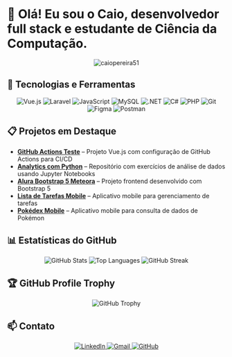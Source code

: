 # 👋 Olá! Eu sou o Caio, desenvolvedor full stack e estudante de Ciência da Computação.

<div align="center">
  <img src="https://komarev.com/ghpvc/?username=caiopereira51&label=Profile%20views&color=0e75b6&style=flat" alt="caiopereira51" />
</div>

## 🚀 Tecnologias e Ferramentas

<div align="center">
  <img src="https://img.shields.io/badge/Vue.js-35495E?style=for-the-badge&logo=vuedotjs&logoColor=4FC08D" alt="Vue.js"/>
  <img src="https://img.shields.io/badge/Laravel-FF2D20?style=for-the-badge&logo=laravel&logoColor=white" alt="Laravel"/>
  <img src="https://img.shields.io/badge/JavaScript-F7DF1E?style=for-the-badge&logo=javascript&logoColor=black" alt="JavaScript"/>
  <img src="https://img.shields.io/badge/MySQL-00000F?style=for-the-badge&logo=mysql&logoColor=white" alt="MySQL"/>
  <img src="https://img.shields.io/badge/.NET-512BD4?style=for-the-badge&logo=dotnet&logoColor=white" alt=".NET"/>
  <img src="https://img.shields.io/badge/C%23-239120?style=for-the-badge&logo=c-sharp&logoColor=white" alt="C#"/>
  <img src="https://img.shields.io/badge/PHP-777BB4?style=for-the-badge&logo=php&logoColor=white" alt="PHP"/>
  <img src="https://img.shields.io/badge/Git-F05032?style=for-the-badge&logo=git&logoColor=white" alt="Git"/>
  <img src="https://img.shields.io/badge/Figma-F24E1E?style=for-the-badge&logo=figma&logoColor=white" alt="Figma"/>
  <img src="https://img.shields.io/badge/Postman-FF6C37?style=for-the-badge&logo=postman&logoColor=white" alt="Postman"/>
</div>

## 📋 Projetos em Destaque

- **[GitHub Actions Teste](https://github.com/CaioPereira51/gh_actions_teste)** – Projeto Vue.js com configuração de GitHub Actions para CI/CD
- **[Analytics com Python](https://github.com/CaioPereira51/analitics-com-python)** – Repositório com exercícios de análise de dados usando Jupyter Notebooks
- **[Alura Bootstrap 5 Meteora](https://github.com/CaioPereira51/alura-bootstrap5-meteora)** – Projeto frontend desenvolvido com Bootstrap 5
- **[Lista de Tarefas Mobile](https://github.com/CaioPereira51/Aula-mobile-Lista-tarefas)** – Aplicativo mobile para gerenciamento de tarefas
- **[Pokédex Mobile](https://github.com/CaioPereira51/Aula-mobile-Pokedex)** – Aplicativo mobile para consulta de dados de Pokémon

## 📊 Estatísticas do GitHub

<div align="center">
  <img src="https://github-readme-stats.vercel.app/api?username=caiopereira51&show_icons=true&theme=radical" alt="GitHub Stats"/>
  <img src="https://github-readme-stats.vercel.app/api/top-langs/?username=caiopereira51&layout=compact&theme=radical" alt="Top Languages"/>
  <img src="https://streak-stats.demolab.com/?user=caiopereira51&theme=radical" alt="GitHub Streak"/>
</div>

## 🏆 GitHub Profile Trophy

<div align="center">
  <img src="https://github-profile-trophy.vercel.app/?username=caiopereira51&theme=radical&row=1" alt="GitHub Trophy"/>
</div>

## 📫 Contato

<div align="center">
  <a href="https://www.linkedin.com/in/caiopereira51" target="_blank">
    <img src="https://img.shields.io/badge/LinkedIn-0077B5?style=for-the-badge&logo=linkedin&logoColor=white" alt="LinkedIn"/>
  </a>
  <a href="mailto:dev.caiop@gmail.com">
    <img src="https://img.shields.io/badge/Gmail-D14836?style=for-the-badge&logo=gmail&logoColor=white" alt="Gmail"/>
  </a>
  <a href="https://github.com/CaioPereira51" target="_blank">
    <img src="https://img.shields.io/badge/GitHub-100000?style=for-the-badge&logo=github&logoColor=white" alt="GitHub"/>
  </a>
</div>